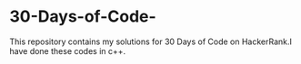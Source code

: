 # 30-Days-of-Code-
This repository contains my solutions for 30 Days of Code on HackerRank.I have done these codes in c++.
